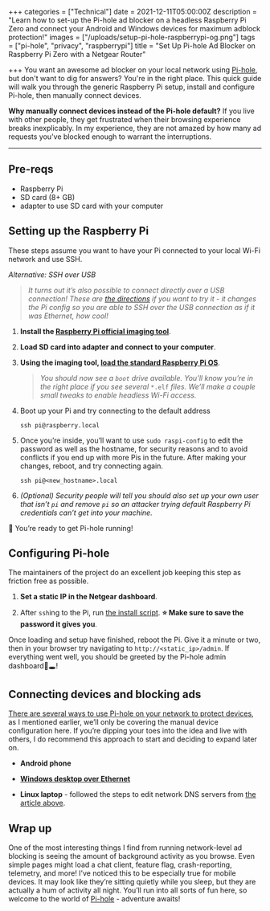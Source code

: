 +++
categories = ["Technical"]
date = 2021-12-11T05:00:00Z
description = "Learn how to set-up the Pi-hole ad blocker on a headless Raspberry Pi Zero and connect your Android and Windows devices for maximum adblock protection!"
images = ["/uploads/setup-pi-hole-raspberrypi-og.png"]
tags = ["pi-hole", "privacy", "raspberrypi"]
title = "Set Up Pi-hole Ad Blocker on Raspberry Pi Zero with a Netgear Router"

+++
You want an awesome ad blocker on your local network using [Pi-hole](https://pi-hole.net), but don't want to dig for answers? You're in the right place. This quick guide will walk you through the generic Raspberry Pi setup, install and configure Pi-hole, then manually connect devices.

**Why manually connect devices instead of the Pi-hole default?** If you live with other people, they get frustrated when their browsing experience breaks inexplicably. In my experience, they are not amazed by how many ad requests you've blocked enough to warrant the interruptions.

---

## Pre-reqs

- Raspberry Pi
- SD card (8+ GB)
- adapter to use SD card with your computer

## Setting up the Raspberry Pi

These steps assume you want to have your Pi connected to your local Wi-Fi network and use SSH.

_Alternative: SSH over USB_
> _It turns out it’s also possible to connect directly over a USB connection! These are [the directions](https://howchoo.com/pi/raspberry-pi-gadget-mode) if you want to try it - it changes the Pi config so you are able to SSH over the USB connection as if it was Ethernet, how cool!_


1. **Install the [Raspberry Pi official imaging tool](https://www.raspberrypi.com/software/)**.

2. **Load SD card into adapter and connect to your computer**.

3. **Using the imaging tool, [load the standard Raspberry Pi OS](https://www.youtube.com/watch?v=ntaXWS8Lk34)**.

     > *You should now see a `boot` drive available. You’ll know you’re in the    right place if you see several* `*.elf` *files. We’ll make a couple small tweaks to enable headless Wi-Fi access.*

4. Boot up your Pi and try connecting to the default address
    ```
    ssh pi@raspberry.local
    ```

5. Once you’re inside, you’ll want to use `sudo raspi-config` to edit the password as well as the hostname, for security reasons and to avoid conflicts if you end up with more Pis in the future. After making your changes, reboot, and try connecting again.
    ```
    ssh pi@<new_hostname>.local
    ```


6. _(Optional) Security people will tell you should also set up your own user that isn’t `pi` and remove `pi` so an attacker trying default Raspberry Pi credentials can’t get into your machine._

🤖 You’re ready to get Pi-hole running!

## Configuring Pi-hole

The maintainers of the project do an excellent job keeping this step as friction free as possible.

1. **Set a static IP in the Netgear dashboard**.

2. After `ssh`ing to the Pi, run [the install script](https://github.com/pi-hole/pi-hole#alternative-install-methods). **⭐ Make sure to save the password it gives you**.

Once loading and setup have finished, reboot the Pi. Give it a minute or two, then in your browser try navigating to `http://<static_ip>/admin`. If everything went well, you should be greeted by the Pi-hole admin dashboard🥧🕳!

## Connecting devices and blocking ads

[There are several ways to use Pi-hole on your network to protect devices](https://discourse.pi-hole.net/t/how-do-i-configure-my-devices-to-use-pi-hole-as-their-dns-server/245), as I mentioned earlier, we’ll only be covering the manual device configuration here. If you’re dipping your toes into the idea and live with others, I do recommend this approach to start and deciding to expand later on.

- **Android phone**

- [**Windows desktop over Ethernet**](https://www.windowscentral.com/how-change-your-pcs-dns-settings-windows-10)

- **Linux laptop** - followed the steps to edit network DNS servers from [the article above](https://discourse.pi-hole.net/t/how-do-i-configure-my-devices-to-use-pi-hole-as-their-dns-server/245).

## Wrap up

One of the most interesting things I find from running network-level ad blocking is seeing the amount of background activity as you browse. Even simple pages might load a chat client, feature flag, crash-reporting, telemetry, and more! I’ve noticed this to be especially true for mobile devices. It may look like they’re sitting quietly while you sleep, but they are actually a hum of activity all night. You’ll run into all sorts of fun here, so welcome to the world of [Pi-hole](https://pi-hole.net) - adventure awaits!